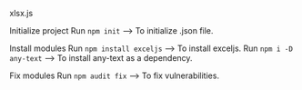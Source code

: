 
xlsx.js

Initialize project
Run `npm init`                --> To initialize .json file.

Install modules
Run `npm install exceljs`     --> To install exceljs.
Run `npm i -D any-text`       --> To install any-text as a dependency.

Fix modules
Run `npm audit fix`           --> To fix vulnerabilities.

